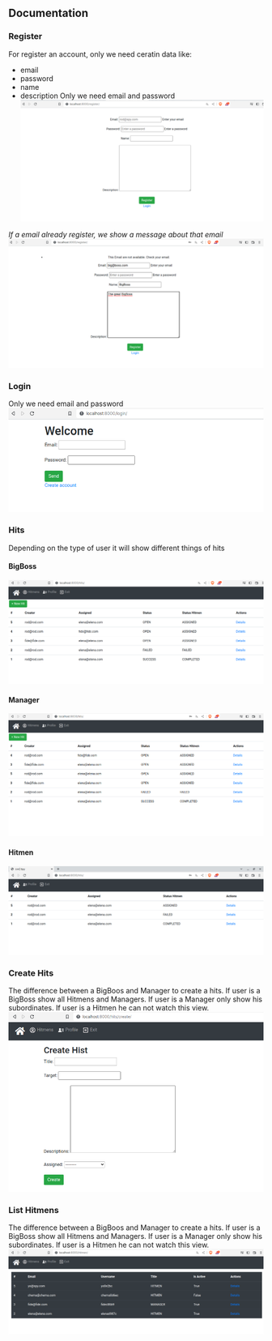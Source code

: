 ## Documentation

### Register
For register an account, only we need ceratin data like:
- email
- password
- name
- description
Only we need email and password
![](./register_hitmen.png)

*If a email already register, we show a message about that email*
![](./register_validate.png)

### Login
Only we need email and password
![](./login.png)

###  Hits
Depending on the type of user it will show different things of hits

#### BigBoss
![](./list_hit_big_boss.png)

#### Manager
![](./list_hits_manager.png)

#### Hitmen
![](./hits_hitmen.png)


### Create Hits
The difference between a BigBoos and Manager to create a hits.
If user is a BigBoss show all Hitmens and Managers.
If user is a Manager only show his subordinates.
If user is a Hitmen he can not watch this view.
![](./create_hit_big_boss.png)


### List Hitmens
The difference between a BigBoos and Manager to create a hits.
If user is a BigBoss show all Hitmens and Managers.
If user is a Manager only show his subordinates.
If user is a Hitmen he can not watch this view.
![](./list_hitmen.png)
